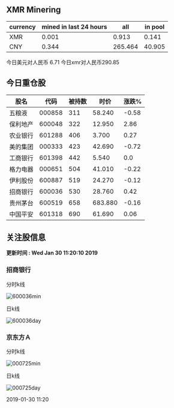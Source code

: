 ## XMR Minering

|currency|mined in last 24 hours|all|in pool|
|---|---|---|---|
|XMR|0.001|0.913|0.141|
|CNY|0.344|265.464|40.905|

今日美元对人民币 6.71	今日xmr对人民币290.85


## 今日重仓股 

|股名|代码|被持数|时价|涨跌%|
|---|---|---|---|---|
|五粮液|000858|311|58.240|-0.58|
|保利地产|600048|322|12.950|2.86|
|农业银行|601288|406|3.700|0.27|
|美的集团|000333|423|42.690|-0.72|
|工商银行|601398|442|5.540|0.0|
|格力电器|000651|504|41.010|-0.22|
|伊利股份|600887|519|24.270|-0.12|
|招商银行|600036|530|28.760|0.42|
|贵州茅台|600519|658|683.880|-0.16|
|中国平安|601318|690|61.690|0.06|

## 关注股信息
**更新时间 : Wed Jan 30 11:20:10 2019**
### 招商银行 
分时k线

![600036min](http://image.sinajs.cn/newchart/min/n/sh600036.gif)

日k线

![600036day](http://image.sinajs.cn/newchart/daily/n/sh600036.gif)

### 京东方Ａ 
分时k线

![000725min](http://image.sinajs.cn/newchart/min/n/sz000725.gif)

日k线

![000725day](http://image.sinajs.cn/newchart/daily/n/sz000725.gif)

2019-01-30 11:20
